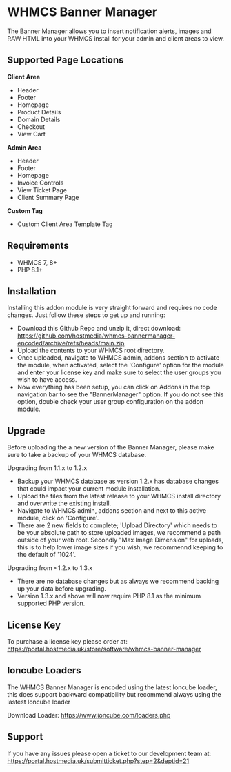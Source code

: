 # WHMCS Banner Manager
The Banner Manager allows you to insert notification alerts, images and RAW HTML into your WHMCS install for your admin and client areas to view.

## Supported Page Locations

**Client Area**
* Header
* Footer
* Homepage
* Product Details
* Domain Details
* Checkout
* View Cart

**Admin Area**
* Header
* Footer
* Homepage
* Invoice Controls
* View Ticket Page
* Client Summary Page

**Custom Tag**
* Custom Client Area Template Tag

## Requirements
- WHMCS 7, 8+
- PHP 8.1+

## Installation
Installing this addon module is very straight forward and requires no code changes. Just follow these steps to get up and running:

* Download this Github Repo and unzip it, direct download: https://github.com/hostmedia/whmcs-bannermanager-encoded/archive/refs/heads/main.zip
* Upload the contents to your WHMCS root directory.
* Once uploaded, navigate to WHMCS admin, addons section to activate the module, when activated, select the 'Configure' option for the module and enter your license key and make sure to select the user groups you wish to have access.
* Now everything has been setup, you can click on Addons in the top navigation bar to see the "BannerManager" option. If you do not see this option, double check your user group configuration on the addon module.

## Upgrade
Before uploading the a new version of the Banner Manager, please make sure to take a backup of your WHMCS database.

Upgrading from 1.1.x to 1.2.x
* Backup your WHMCS database as version 1.2.x has database changes that could impact your current module installation.
* Upload the files from the latest release to your WHMCS install directory and overwrite the existing install.
* Navigate to WHMCS admin, addons section and next to this active module, click on 'Configure'.
* There are 2 new fields to complete; 'Upload Directory' which needs to be your absolute path to store uploaded images, we recommend a path outside of your web root. Secondly "Max Image Dimension" for uploads, this is to help lower image sizes if you wish, we recommennd keeping to the default of '1024'.

Upgrading from <1.2.x to 1.3.x
* There are no database changes but as always we recommend backing up your data before upgrading.
* Version 1.3.x and above will now require PHP 8.1 as the minimum supported PHP version.

## License Key
To purchase a license key please order at: https://portal.hostmedia.uk/store/software/whmcs-banner-manager

## Ioncube Loaders
The WHMCS Banner Manager is encoded using the latest Ioncube loader, this does support backward compatibility but recommend always using the lastest Ioncube loader

Download Loader: https://www.ioncube.com/loaders.php

## Support
If you have any issues please open a ticket to our development team at: https://portal.hostmedia.uk/submitticket.php?step=2&deptid=21
